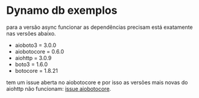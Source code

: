 Dynamo db exemplos
==================

para a versão async funcionar as dependências precisam está exatamente nas versões abaixo.
- aioboto3 = 3.0.0
- aiobotocore = 0.6.0
- aiohttp = 3.0.9
- boto3 = 1.6.0
- botocore = 1.8.21

tem um issue aberta no aiobotocore e por isso as versões mais novas do aiohttp não funcionam: [issue aiobotocore](https://github.com/aio-libs/aiobotocore/issues/551).